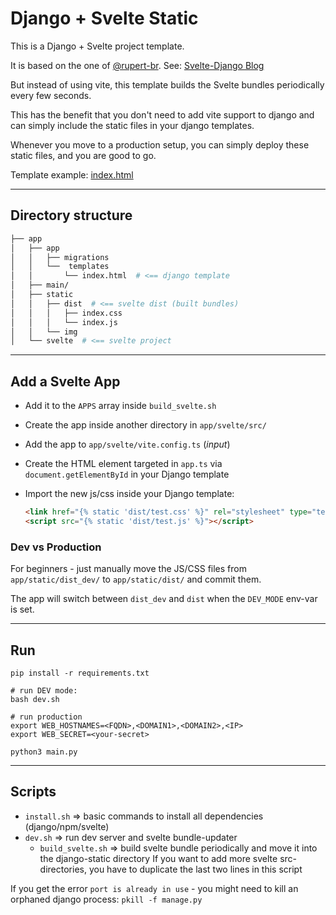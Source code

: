 # Django + Svelte Static

This is a Django + Svelte project template.

It is based on the one of [@rupert-br](https://github.com/rupert-br). See: [Svelte-Django Blog](https://www.rbd-solutions.com/blog/svelte-django/)

But instead of using vite, this template builds the Svelte bundles periodically every few seconds.

This has the benefit that you don't need to add vite support to django and can simply include the static files in your django templates.

Whenever you move to a production setup, you can simply deploy these static files, and you are good to go.

Template example: [index.html](https://github.com/O-X-L/django-svelte-template/blob/main/app/app/templates/index.html)

----

## Directory structure

```bash
├── app
│   ├── app
│   │   ├── migrations
│   │   └──  templates
│   │       └── index.html  # <== django template
│   ├── main/
│   ├── static
│   │   ├── dist  # <== svelte dist (built bundles)
│   │   │   ├── index.css
│   │   │   └── index.js
│   │   └── img
│   └── svelte  # <== svelte project
```

----

## Add a Svelte App

* Add it to the `APPS` array inside `build_svelte.sh`
* Create the app inside another directory in `app/svelte/src/`
* Add the app to `app/svelte/vite.config.ts` (*input*)
* Create the HTML element targeted in `app.ts` via `document.getElementById` in your Django template
* Import the new js/css inside your Django template:

  ```html
  <link href="{% static 'dist/test.css' %}" rel="stylesheet" type="text/css">
  <script src="{% static 'dist/test.js' %}"></script>
  ```

### Dev vs Production

For beginners - just manually move the JS/CSS files from `app/static/dist_dev/` to `app/static/dist/` and commit them.

The app will switch between `dist_dev` and `dist` when the `DEV_MODE` env-var is set.

----

## Run

```
pip install -r requirements.txt

# run DEV mode:
bash dev.sh

# run production
export WEB_HOSTNAMES=<FQDN>,<DOMAIN1>,<DOMAIN2>,<IP>
export WEB_SECRET=<your-secret>

python3 main.py
```

----

## Scripts

* `install.sh` => basic commands to install all dependencies (django/npm/svelte)
* `dev.sh` => run dev server and svelte bundle-updater
  * `build_svelte.sh` => build svelte bundle periodically and move it into the django-static directory
    If you want to add more svelte src-directories, you have to duplicate the last two lines in this script

If you get the error `port is already in use` - you might need to kill an orphaned django process: `pkill -f manage.py`
